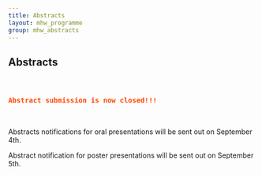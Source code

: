 ```yaml
---
title: Abstracts
layout: mhw_programme
group: mhw_abstracts
---
```


## Abstracts

<br />

<h3><code style="color : orangered"><b>Abstract submission is now closed!!!</b></code></h3>

<br />

Abstracts notifications for oral presentations will be sent out on September 4th.


Abstract notification for poster presentations will be sent out on September 5th. 


<!---
{% include abstract.html %}
--->



